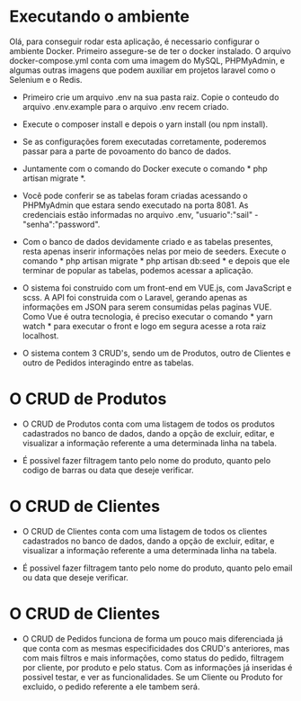 # Executando o ambiente
Olá, para conseguir rodar esta aplicação, é necessario configurar o ambiente Docker.
Primeiro assegure-se de ter o docker instalado. O arquivo docker-compose.yml conta com uma imagem do MySQL, PHPMyAdmin, e algumas outras imagens que podem auxiliar em projetos laravel como o Selenium e o Redis.

- Primeiro crie um arquivo .env na sua pasta raiz. Copie o conteudo do arquivo .env.example para o arquivo .env recem criado.
- Execute o composer install e depois o yarn install (ou npm install).
- Se as configurações forem executadas corretamente, poderemos passar para a parte de povoamento do banco de dados.
- Juntamente com o comando do Docker execute o comando * php artisan migrate *.
- Você pode conferir se as tabelas foram criadas acessando o PHPMyAdmin que estara sendo executado na porta 8081. As credenciais estão informadas no arquivo .env, "usuario":"sail" - "senha":"password".
- Com o banco de dados devidamente criado e as tabelas presentes, resta apenas inserir informações nelas por meio de seeders. Execute o comando * php artisan migrate * php artisan db:seed * e depois que ele terminar de popular as tabelas, podemos acessar a aplicação.

- O sistema foi construido com um front-end em VUE.js, com JavaScript e scss. A API foi construida com o Laravel, gerando apenas as informações em JSON para serem consumidas pelas paginas VUE. Como Vue é outra tecnologia, é preciso executar o comando * yarn watch * para executar o front e logo em segura acesse a rota raiz localhost.

- O sistema contem 3 CRUD's, sendo um de Produtos, outro de Clientes e outro de Pedidos interagindo entre as tabelas.

# O CRUD de Produtos

- O CRUD de Produtos conta com uma listagem de todos os produtos cadastrados no banco de dados, dando a opção de excluir, editar, e visualizar a informação referente a uma determinada linha na tabela.

- É possivel fazer filtragem tanto pelo nome do produto, quanto pelo codigo de barras ou data que deseje verificar.

# O CRUD de Clientes

- O CRUD de Clientes conta com uma listagem de todos os clientes cadastrados no banco de dados, dando a opção de excluir, editar, e visualizar a informação referente a uma determinada linha na tabela.

- É possivel fazer filtragem tanto pelo nome do produto, quanto pelo email ou data que deseje verificar.

# O CRUD de Clientes

- O CRUD de Pedidos funciona de forma um pouco mais diferenciada já que conta com as mesmas especificidades dos CRUD's anteriores, mas com mais filtros e mais informações, como status do pedido, filtragem por cliente, por produto e pelo status. Com as informações já inseridas é possivel testar, e ver as funcionalidades. Se um Cliente ou Produto for excluido, o pedido referente a ele tambem será.
